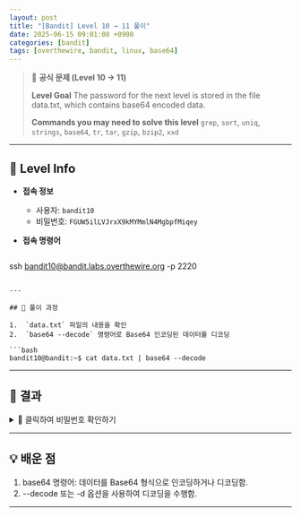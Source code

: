 ```yaml
---
layout: post
title: "[Bandit] Level 10 → 11 풀이"
date: 2025-06-15 09:01:00 +0900
categories: [bandit]
tags: [overthewire, bandit, linux, base64]
---
```


> 📝 **공식 문제 (Level 10 → 11)**
>
> **Level Goal**
> The password for the next level is stored in the file data.txt, which contains base64 encoded data.
>
> **Commands you may need to solve this level**
> `grep`, `sort`, `uniq`, `strings`, `base64`, `tr`, `tar`, `gzip`, `bzip2`, `xxd`

---

## 🔐 Level Info

- **접속 정보**
  - 사용자: `bandit10`
  - 비밀번호: `FGUW5ilLVJrxX9kMYMmlN4MgbpfMiqey`
  
- **접속 명령어**

  ```bash
ssh bandit10@bandit.labs.overthewire.org -p 2220
  ```

---

## 🧪 풀이 과정

1.  `data.txt` 파일의 내용을 확인
2.  `base64 --decode` 명령어로 Base64 인코딩된 데이터를 디코딩

```bash
bandit10@bandit:~$ cat data.txt | base64 --decode
```

---

## 🎯 결과
<details markdown="1">
<summary>👀 클릭하여 비밀번호 확인하기</summary>

```bash
6TSfY9J3er2d2a45TQLNtuAon22a1T3a
```

</details>

---

## 💡 배운 점

1. base64 명령어: 데이터를 Base64 형식으로 인코딩하거나 디코딩함.
2. --decode 또는 -d 옵션을 사용하여 디코딩을 수행함.

<hr class="short-rule">